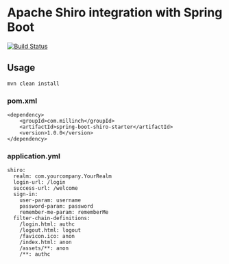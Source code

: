 Apache Shiro integration with Spring Boot
=========================================
[![Build Status](https://travis-ci.org/johntostring/spring-boot-shiro.svg?branch=master)](https://travis-ci.org/johntostring/spring-boot-shiro)

## Usage

`mvn clean install`

### pom.xml

```
<dependency>
    <groupId>com.millinch</groupId>
    <artifactId>spring-boot-shiro-starter</artifactId>
    <version>1.0.0</version>
</dependency>
```
### application.yml

```
shiro:
  realm: com.yourcompany.YourRealm
  login-url: /login
  success-url: /welcome
  sign-in:
    user-param: username
    password-param: password
    remember-me-param: rememberMe
  filter-chain-definitions:
    /login.html: authc
    /logout.html: logout
    /favicon.ico: anon
    /index.html: anon
    /assets/**: anon
    /**: authc
```
